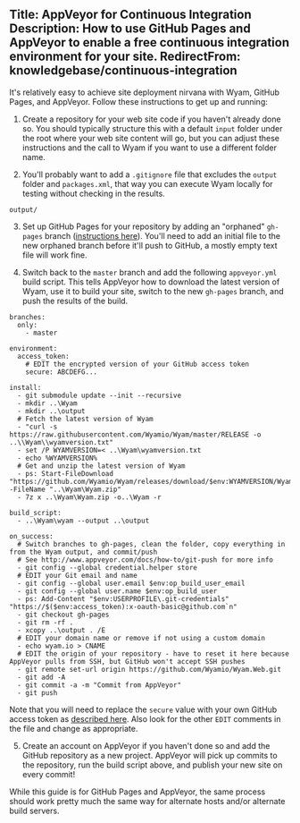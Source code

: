 Title: AppVeyor for Continuous Integration
Description: How to use GitHub Pages and AppVeyor to enable a free continuous integration environment for your site.
RedirectFrom: knowledgebase/continuous-integration
---
It's relatively easy to achieve site deployment nirvana with Wyam, GitHub Pages, and AppVeyor. Follow these instructions to get up and running:

1. Create a repository for your web site code if you haven't already done so. You should typically structure this with a default `input` folder under the root where your web site content will go, but you can adjust these instructions and the call to Wyam if you want to use a different folder name.

2. You'll probably want to add a `.gitignore` file that excludes the `output` folder and `packages.xml`, that way you can execute Wyam locally for testing without checking in the results.

```
output/
```

3. Set up GitHub Pages for your repository by adding an "orphaned" `gh-pages` branch ([instructions here](https://help.github.com/articles/creating-project-pages-manually/)). You'll need to add an initial file to the new orphaned branch before it'll push to GitHub, a mostly empty text file will work fine.

4. Switch back to the `master` branch and add the following `appveyor.yml` build script. This tells AppVeyor how to download the latest version of Wyam, use it to build your site, switch to the new `gh-pages` branch, and push the results of the build.

```
branches:
  only:
    - master
    
environment:
  access_token:
    # EDIT the encrypted version of your GitHub access token
    secure: ABCDEFG...

install:
  - git submodule update --init --recursive
  - mkdir ..\Wyam
  - mkdir ..\output
  # Fetch the latest version of Wyam 
  - "curl -s https://raw.githubusercontent.com/Wyamio/Wyam/master/RELEASE -o ..\\Wyam\\wyamversion.txt"
  - set /P WYAMVERSION=< ..\Wyam\wyamversion.txt
  - echo %WYAMVERSION%
  # Get and unzip the latest version of Wyam
  - ps: Start-FileDownload "https://github.com/Wyamio/Wyam/releases/download/$env:WYAMVERSION/Wyam-$env:WYAMVERSION.zip" -FileName "..\Wyam\Wyam.zip"
  - 7z x ..\Wyam\Wyam.zip -o..\Wyam -r

build_script:
  - ..\Wyam\wyam --output ..\output

on_success:
  # Switch branches to gh-pages, clean the folder, copy everything in from the Wyam output, and commit/push
  # See http://www.appveyor.com/docs/how-to/git-push for more info
  - git config --global credential.helper store
  # EDIT your Git email and name
  - git config --global user.email $env:op_build_user_email
  - git config --global user.name $env:op_build_user
  - ps: Add-Content "$env:USERPROFILE\.git-credentials" "https://$($env:access_token):x-oauth-basic@github.com`n"
  - git checkout gh-pages
  - git rm -rf .
  - xcopy ..\output . /E
  # EDIT your domain name or remove if not using a custom domain
  - echo wyam.io > CNAME
  # EDIT the origin of your repository - have to reset it here because AppVeyor pulls from SSH, but GitHub won't accept SSH pushes
  - git remote set-url origin https://github.com/Wyamio/Wyam.Web.git
  - git add -A
  - git commit -a -m "Commit from AppVeyor"
  - git push

```

Note that you will need to replace the `secure` value with your own GitHub access token as [described here](http://www.appveyor.com/docs/how-to/git-push). Also look for the other `EDIT` comments in the file and change as appropriate.

5. Create an account on AppVeyor if you haven't done so and add the GitHub repository as a new project. AppVeyor will pick up commits to the repository, run the build script above, and publish your new site on every commit!

While this guide is for GitHub Pages and AppVeyor, the same process should work pretty much the same way for alternate hosts and/or alternate build servers.
